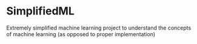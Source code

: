 # SimplifiedML
Extremely simplified machine learning project to understand the concepts of machine learning (as opposed to proper implementation)
